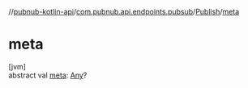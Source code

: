 //[pubnub-kotlin-api](../../../index.md)/[com.pubnub.api.endpoints.pubsub](../index.md)/[Publish](index.md)/[meta](meta.md)

# meta

[jvm]\
abstract val [meta](meta.md): [Any](https://kotlinlang.org/api/latest/jvm/stdlib/kotlin/-any/index.html)?
